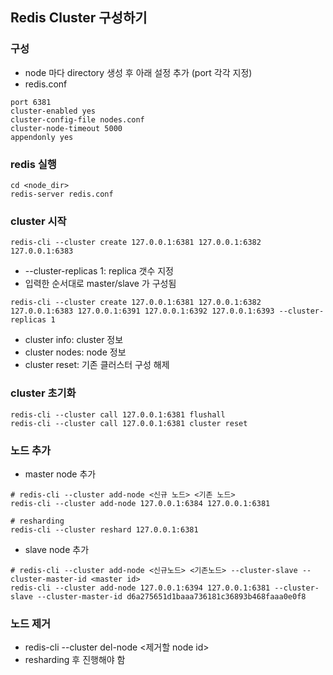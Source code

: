 

## Redis Cluster 구성하기

### 구성
- node 마다 directory 생성 후 아래 설정 추가 (port 각각 지정)
- redis.conf
```properties
port 6381
cluster-enabled yes
cluster-config-file nodes.conf
cluster-node-timeout 5000
appendonly yes
```
### redis 실행
```shell
cd <node_dir>
redis-server redis.conf
```

### cluster 시작
```shell
redis-cli --cluster create 127.0.0.1:6381 127.0.0.1:6382 127.0.0.1:6383
```
- --cluster-replicas 1: replica 갯수 지정
- 입력한 순서대로 master/slave 가 구성됨
```shell
redis-cli --cluster create 127.0.0.1:6381 127.0.0.1:6382 127.0.0.1:6383 127.0.0.1:6391 127.0.0.1:6392 127.0.0.1:6393 --cluster-replicas 1
```
- cluster info: cluster 정보
- cluster nodes: node 정보
- cluster reset: 기존 클러스터 구성 해제

### cluster 초기화
```shell
redis-cli --cluster call 127.0.0.1:6381 flushall
redis-cli --cluster call 127.0.0.1:6381 cluster reset
```
### 노드 추가

- master node 추가
```shel
# redis-cli --cluster add-node <신규 노드> <기존 노드>
redis-cli --cluster add-node 127.0.0.1:6384 127.0.0.1:6381

# resharding
redis-cli --cluster reshard 127.0.0.1:6381
```  

- slave node 추가
```shell
# redis-cli --cluster add-node <신규노드> <기존노드> --cluster-slave --cluster-master-id <master id>
redis-cli --cluster add-node 127.0.0.1:6394 127.0.0.1:6381 --cluster-slave --cluster-master-id d6a275651d1baaa736181c36893b468faaa0e0f8
```

### 노드 제거
- redis-cli --cluster del-node <cluster node>  <제거할 node id>
- resharding 후 진행해야 함

